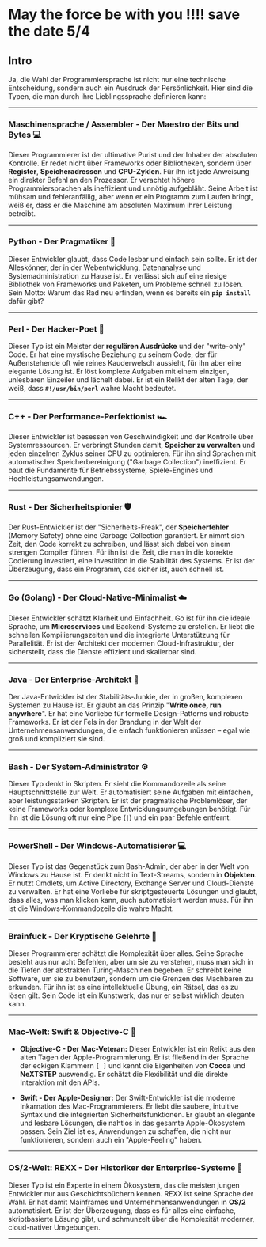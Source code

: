 # May the force be with you !!!!  save the date 5/4

## Intro
Ja, die Wahl der Programmiersprache ist nicht nur eine technische Entscheidung, sondern auch ein Ausdruck der Persönlichkeit. Hier sind die Typen, die man durch ihre Lieblingssprache definieren kann:

---

### Maschinensprache / Assembler - Der Maestro der Bits und Bytes 💻

Dieser Programmierer ist der ultimative Purist und der Inhaber der absoluten Kontrolle. Er redet nicht über Frameworks oder Bibliotheken, sondern über **Register**, **Speicheradressen** und **CPU-Zyklen**. Für ihn ist jede Anweisung ein direkter Befehl an den Prozessor. Er verachtet höhere Programmiersprachen als ineffizient und unnötig aufgebläht. Seine Arbeit ist mühsam und fehleranfällig, aber wenn er ein Programm zum Laufen bringt, weiß er, dass er die Maschine am absoluten Maximum ihrer Leistung betreibt.

---

### Python - Der Pragmatiker 🐍
Dieser Entwickler glaubt, dass Code lesbar und einfach sein sollte. Er ist der Alleskönner, der in der Webentwicklung, Datenanalyse und Systemadministration zu Hause ist. Er verlässt sich auf eine riesige Bibliothek von Frameworks und Paketen, um Probleme schnell zu lösen. Sein Motto: Warum das Rad neu erfinden, wenn es bereits ein **`pip install`** dafür gibt?

---

### Perl - Der Hacker-Poet 📜
Dieser Typ ist ein Meister der **regulären Ausdrücke** und der "write-only" Code. Er hat eine mystische Beziehung zu seinem Code, der für Außenstehende oft wie reines Kauderwelsch aussieht, für ihn aber eine elegante Lösung ist. Er löst komplexe Aufgaben mit einem einzigen, unlesbaren Einzeiler und lächelt dabei. Er ist ein Relikt der alten Tage, der weiß, dass **`#!/usr/bin/perl`** wahre Macht bedeutet.

---

### C++ - Der Performance-Perfektionist 🏎️
Dieser Entwickler ist besessen von Geschwindigkeit und der Kontrolle über Systemressourcen. Er verbringt Stunden damit, **Speicher zu verwalten** und jeden einzelnen Zyklus seiner CPU zu optimieren. Für ihn sind Sprachen mit automatischer Speicherbereinigung ("Garbage Collection") ineffizient. Er baut die Fundamente für Betriebssysteme, Spiele-Engines und Hochleistungsanwendungen.

---

### Rust - Der Sicherheitspionier 🛡️
Der Rust-Entwickler ist der "Sicherheits-Freak", der **Speicherfehler** (Memory Safety) ohne eine Garbage Collection garantiert. Er nimmt sich Zeit, den Code korrekt zu schreiben, und lässt sich dabei von einem strengen Compiler führen. Für ihn ist die Zeit, die man in die korrekte Codierung investiert, eine Investition in die Stabilität des Systems. Er ist der Überzeugung, dass ein Programm, das sicher ist, auch schnell ist.

---

### Go (Golang) - Der Cloud-Native-Minimalist ☁️
Dieser Entwickler schätzt Klarheit und Einfachheit. Go ist für ihn die ideale Sprache, um **Microservices** und Backend-Systeme zu erstellen. Er liebt die schnellen Kompilierungszeiten und die integrierte Unterstützung für Parallelität. Er ist der Architekt der modernen Cloud-Infrastruktur, der sicherstellt, dass die Dienste effizient und skalierbar sind.

---

### Java - Der Enterprise-Architekt 🏢
Der Java-Entwickler ist der Stabilitäts-Junkie, der in großen, komplexen Systemen zu Hause ist. Er glaubt an das Prinzip "**Write once, run anywhere**". Er hat eine Vorliebe für formelle Design-Patterns und robuste Frameworks. Er ist der Fels in der Brandung in der Welt der Unternehmensanwendungen, die einfach funktionieren müssen – egal wie groß und kompliziert sie sind.

---

### Bash - Der System-Administrator ⚙️
Dieser Typ denkt in Skripten. Er sieht die Kommandozeile als seine Hauptschnittstelle zur Welt. Er automatisiert seine Aufgaben mit einfachen, aber leistungsstarken Skripten. Er ist der pragmatische Problemlöser, der keine Frameworks oder komplexe Entwicklungsumgebungen benötigt. Für ihn ist die Lösung oft nur eine Pipe (`|`) und ein paar Befehle entfernt.

---

### PowerShell - Der Windows-Automatisierer 💻

Dieser Typ ist das Gegenstück zum Bash-Admin, der aber in der Welt von Windows zu Hause ist. Er denkt nicht in Text-Streams, sondern in **Objekten**. Er nutzt Cmdlets, um Active Directory, Exchange Server und Cloud-Dienste zu verwalten. Er hat eine Vorliebe für skriptgesteuerte Lösungen und glaubt, dass alles, was man klicken kann, auch automatisiert werden muss. Für ihn ist die Windows-Kommandozeile die wahre Macht.

---

### Brainfuck - Der Kryptische Gelehrte 🤯

Dieser Programmierer schätzt die Komplexität über alles. Seine Sprache besteht aus nur acht Befehlen, aber um sie zu verstehen, muss man sich in die Tiefen der abstrakten Turing-Maschinen begeben. Er schreibt keine Software, um sie zu benutzen, sondern um die Grenzen des Machbaren zu erkunden. Für ihn ist es eine intellektuelle Übung, ein Rätsel, das es zu lösen gilt. Sein Code ist ein Kunstwerk, das nur er selbst wirklich deuten kann.

---

### Mac-Welt: Swift & Objective-C 🍏

* **Objective-C - Der Mac-Veteran:**
    Dieser Entwickler ist ein Relikt aus den alten Tagen der Apple-Programmierung. Er ist fließend in der Sprache der eckigen Klammern `[ ]` und kennt die Eigenheiten von **Cocoa** und **NeXTSTEP** auswendig. Er schätzt die Flexibilität und die direkte Interaktion mit den APIs.

* **Swift - Der Apple-Designer:**
    Der Swift-Entwickler ist die moderne Inkarnation des Mac-Programmierers. Er liebt die saubere, intuitive Syntax und die integrierten Sicherheitsfunktionen. Er glaubt an elegante und lesbare Lösungen, die nahtlos in das gesamte Apple-Ökosystem passen. Sein Ziel ist es, Anwendungen zu schaffen, die nicht nur funktionieren, sondern auch ein "Apple-Feeling" haben.

---

### OS/2-Welt: REXX - Der Historiker der Enterprise-Systeme 👴

Dieser Typ ist ein Experte in einem Ökosystem, das die meisten jungen Entwickler nur aus Geschichtsbüchern kennen. REXX ist seine Sprache der Wahl. Er hat damit Mainframes und Unternehmensanwendungen in **OS/2** automatisiert. Er ist der Überzeugung, dass es für alles eine einfache, skriptbasierte Lösung gibt, und schmunzelt über die Komplexität moderner, cloud-nativer Umgebungen.

---

